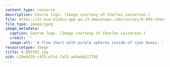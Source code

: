 ```yaml
---
content_type: resource
description: Course logo. (Image courtesy of Charles Leiserson.)
file: https://ol-ocw-studio-app-qa.s3.amazonaws.com/courses/6-895-theory-of-parallel-systems-sma-5509-fall-2003/c19e8d19c4f5e7cd7af2ad4ade517785_6-895f03.jpg
file_type: image/jpeg
image_metadata:
  caption: Course logo. (Image courtesy of Charles Leiserson.)
  credit: ''
  image-alt: 'A flow chart with purple spheres inside of cyan boxes. '
resourcetype: Image
title: 6-895f03.jpg
uid: c19e8d19-c4f5-e7cd-7af2-ad4ade517785
---
```

